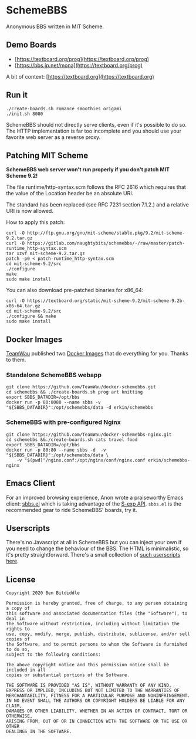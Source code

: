 # SchemeBBS

Anonymous BBS written in MIT Scheme.

## Demo Boards

* [https://textboard.org/prog](https://textboard.org/prog)
* [https://bbs.jp.net/mona](https://textboard.org/prog)

A bit of context: [https://textboard.org](https://textboard.org)


## Run it

```
./create-boards.sh romance smoothies origami
./init.sh 8080
```

SchemeBBS should not directly serve clients, even if it's possible to do so.
The HTTP implementation is far too incomplete and you should use your 
favorite web server as a reverse proxy.

## Patching MIT Scheme

**SchemeBBS web server won't run properly if you don't patch MIT Scheme 9.2!**

The file runtime/http-syntax.scm follows the RFC 2616 which requires
that the value of the Location header be an absolute URI.

The standard has been replaced (see RFC 7231 section 7.1.2.) and a
relative URI is now allowed.

How to apply this patch:

```
curl -O http://ftp.gnu.org/gnu/mit-scheme/stable.pkg/9.2/mit-scheme-9.2.tar.gz
curl -O https://gitlab.com/naughtybits/schemebbs/-/raw/master/patch-runtime_http-syntax.scm
tar xzvf mit-scheme-9.2.tar.gz
patch -p0 < patch-runtime_http-syntax.scm
cd mit-scheme-9.2/src
./configure
make
sudo make install
```

You can also download pre-patched binaries for x86_64:
```
curl -O https://textboard.org/static/mit-scheme-9.2/mit-scheme-9.2b-x86-64.tar.gz
cd mit-scheme-9.2/src
./configure && make
sudo make install
```

## Docker Images

[TeamWau](https://github.com/TeamWau/) published two 
[Docker Images](https://github.com/TeamWau/docker-schemebbs) 
that do everything for you. Thanks to them.

### Standalone SchemeBBS webapp
```
git clone https://github.com/TeamWau/docker-schemebbs.git
cd schemebbs && ./create-boards.sh prog art knitting
export SBBS_DATADIR=/opt/bbs
docker run -p 80:8080 --name sbbs -v "${SBBS_DATADIR}":/opt/schemebbs/data -d erkin/schemebbs
```
### SchemeBBS with pre-configured Nginx
```
git clone https://github.com/TeamWau/docker-schemebbs-nginx.git
cd schemebbs &&./create-boards.sh cats travel food
export SBBS_DATADIR=/opt/bbs
docker run -p 80:80 --name sbbs -d  -v "${SBBS_DATADIR}":/opt/schemebbs/data \
    -v "$(pwd)"/nginx.conf:/opt/nginx/conf/nginx.conf erkin/schemebbs-nginx
```

## Emacs Client

For an improved browsing experience, Anon wrote a praiseworthy Emacs client:
[sbbs.el](https://fossil.textboard.org/sbbs/index) which is taking advantage
of the [S-exp API](https://textboard.org/sexp/prog/). `sbbs.el` is the
recommended gear to ride SchemeBBS' boards, try it.

## Userscripts

There's no Javascript at all in SchemeBBS but you can inject your own if you
need to change the behaviour of the BBS. The HTML is minimalistic, so it's
pretty straightforward. There's a small collection of
[such userscripts here](https://fossil.textboard.org/userscripts/dir?ci=tip).

## License
```
Copyright 2020 Ben Bitdiddle

Permission is hereby granted, free of charge, to any person obtaining a copy of 
this software and associated documentation files (the "Software"), to deal in
the Software without restriction, including without limitation the rights to
use, copy, modify, merge, publish, distribute, sublicense, and/or sell copies of
the Software, and to permit persons to whom the Software is furnished to do so,
subject to the following conditions:

The above copyright notice and this permission notice shall be included in all
copies or substantial portions of the Software.

THE SOFTWARE IS PROVIDED "AS IS", WITHOUT WARRANTY OF ANY KIND,
EXPRESS OR IMPLIED, INCLUDING BUT NOT LIMITED TO THE WARRANTIES OF
MERCHANTABILITY, FITNESS FOR A PARTICULAR PURPOSE AND NONINFRINGEMENT.
IN NO EVENT SHALL THE AUTHORS OR COPYRIGHT HOLDERS BE LIABLE FOR ANY CLAIM,
DAMAGES OR OTHER LIABILITY, WHETHER IN AN ACTION OF CONTRACT, TORT OR OTHERWISE,
ARISING FROM, OUT OF OR IN CONNECTION WITH THE SOFTWARE OR THE USE OR OTHER
DEALINGS IN THE SOFTWARE.
```
